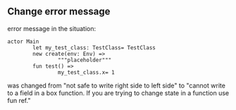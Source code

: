 ## Change error message
error message in the situation:

```pony
actor Main
        let my_test_class: TestClass= TestClass
        new create(env: Env) =>
                """placeholder"""
        fun test() =>
                my_test_class.x= 1
```

was changed from "not safe to write right side to left side" to "cannot write to a field in a box function. If you are trying to change state in a function use fun ref."
